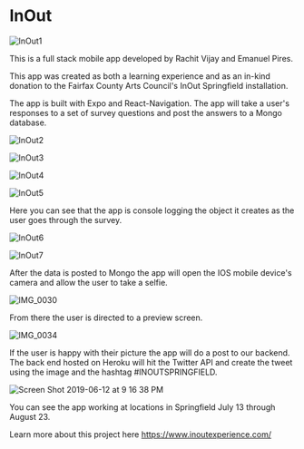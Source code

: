 # InOut

![InOut1](https://user-images.githubusercontent.com/43054091/59390286-d4408e00-8d3e-11e9-8fbe-95a650fef765.png)

This is a full stack mobile app developed by Rachit Vijay and Emanuel Pires.

This app was created as both a learning experience and as an in-kind donation to the Fairfax County Arts Council's InOut Springfield installation.

The app is built with Expo and React-Navigation.  The app will take a user's responses to a set of survey questions and post the answers to a Mongo database.

![InOut2](https://user-images.githubusercontent.com/43054091/59390312-e3274080-8d3e-11e9-9365-40765e52b556.png)

![InOut3](https://user-images.githubusercontent.com/43054091/59390326-ed493f00-8d3e-11e9-8071-cb459e79b9e5.png)

![InOut4](https://user-images.githubusercontent.com/43054091/59390364-06ea8680-8d3f-11e9-8c2e-68a8f07ed5e1.png)

![InOut5](https://user-images.githubusercontent.com/43054091/59390378-11a51b80-8d3f-11e9-931a-70dc736c8230.png)

Here you can see that the app is console logging the object it creates as the user goes through the survey.

![InOut6](https://user-images.githubusercontent.com/43054091/59390391-1c5fb080-8d3f-11e9-94f3-56f6cfd2faf4.png)

![InOut7](https://user-images.githubusercontent.com/43054091/59390431-33060780-8d3f-11e9-8a26-2728790d1aec.png)

After the data is posted to Mongo the app will open the IOS mobile device's camera and allow the user to take a selfie. 


![IMG_0030](https://user-images.githubusercontent.com/43054091/59397235-d6641600-8d59-11e9-8f2a-c1d79688be15.jpg)


From there the user is directed to a preview screen.

![IMG_0034](https://user-images.githubusercontent.com/43054091/59397267-f5fb3e80-8d59-11e9-93b6-2457a1871aad.jpg)

If the user is happy with their picture the app will do a post to our backend. The back end hosted on Heroku will hit the Twitter API and create the tweet using the image and the hashtag #INOUTSPRINGFIELD.

![Screen Shot 2019-06-12 at 9 16 38 PM](https://user-images.githubusercontent.com/43054091/59397313-2a6efa80-8d5a-11e9-89f0-bb06fdb5a339.png)

You can see the app working at locations in Springfield July 13 through August 23.

Learn more about this project here https://www.inoutexperience.com/

